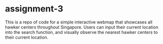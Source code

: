 # assignment-3

This is a repo of code for a simple interactive webmap that showcases all hawker centers throughout Singapore. Users can input their current location into the search function, and visually observe the nearest hawker centers to their current location.
